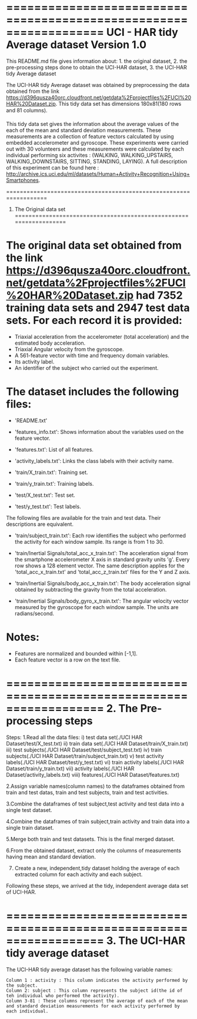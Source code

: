 ==================================================================
UCI - HAR tidy Average dataset
Version 1.0
==================================================================

This README.md file gives information about: 1. the original dataset, 
                                             2. the pre-processing steps done to obtain the UCI-HAR dataset,
                                             3. the UCI-HAR tidy Average dataset

The UCI-HAR tidy Average dataset was obtained by preprocessing the data obtained from the link https://d396qusza40orc.cloudfront.net/getdata%2Fprojectfiles%2FUCI%20HAR%20Dataset.zip.
This tidy data set has dimensions 180x81(180 rows and 81 columns).

This tidy data set gives the information about the average values of the each of the mean and standard deviation measurements.
These measurements are a collection of feature vectors calculated by using embedded accelerometer and gyroscope.
These experiments were carried out with 30 volunteers and these measurements were calculated by each individual performing six activites : (WALKING, WALKING_UPSTAIRS, WALKING_DOWNSTAIRS, SITTING, STANDING, LAYING).
A full description of this experiment can be found here : http://archive.ics.uci.edu/ml/datasets/Human+Activity+Recognition+Using+Smartphones.

==================================================================
1. The Original data set
==================================================================

The original data set obtained from the link https://d396qusza40orc.cloudfront.net/getdata%2Fprojectfiles%2FUCI%20HAR%20Dataset.zip had 7352 training data sets and 2947 test data sets.
For each record it is provided:
======================================

- Triaxial acceleration from the accelerometer (total acceleration) and the estimated body acceleration.
- Triaxial Angular velocity from the gyroscope. 
- A 561-feature vector with time and frequency domain variables. 
- Its activity label. 
- An identifier of the subject who carried out the experiment.

The dataset includes the following files:
=========================================

- 'README.txt'

- 'features_info.txt': Shows information about the variables used on the feature vector.

- 'features.txt': List of all features.

- 'activity_labels.txt': Links the class labels with their activity name.

- 'train/X_train.txt': Training set.

- 'train/y_train.txt': Training labels.

- 'test/X_test.txt': Test set.

- 'test/y_test.txt': Test labels.

The following files are available for the train and test data. Their descriptions are equivalent. 

- 'train/subject_train.txt': Each row identifies the subject who performed the activity for each window sample. Its range is from 1 to 30. 

- 'train/Inertial Signals/total_acc_x_train.txt': The acceleration signal from the smartphone accelerometer X axis in standard gravity units 'g'. Every row shows a 128 element vector. The same description applies for the 'total_acc_x_train.txt' and 'total_acc_z_train.txt' files for the Y and Z axis. 

- 'train/Inertial Signals/body_acc_x_train.txt': The body acceleration signal obtained by subtracting the gravity from the total acceleration. 

- 'train/Inertial Signals/body_gyro_x_train.txt': The angular velocity vector measured by the gyroscope for each window sample. The units are radians/second. 

Notes: 
======
- Features are normalized and bounded within [-1,1].
- Each feature vector is a row on the text file.

==================================================================
2. The Pre-processing steps
==================================================================

Steps:
1.Read all the data files:
     i) test data set(./UCI HAR Dataset/test/X_test.txt)
    ii) train data set(./UCI HAR Dataset/train/X_train.txt)
   iii) test subjects(./UCI HAR Dataset/test/subject_test.txt)
    iv) train subjects(./UCI HAR Dataset/train/subject_train.txt)
     v) test activity labels(./UCI HAR Dataset/test/y_test.txt)
    vi) train activity labels(./UCI HAR Dataset/train/y_train.txt)
   vii) activity labels(./UCI HAR Dataset/activity_labels.txt)
  viii) features(./UCI HAR Dataset/features.txt)

2.Assign variable names(column names) to the dataframes obtained from train and test datas, train and test subjects, train and test activities.

3.Combine the dataframes of test subject,test activity and test data into a single test dataset.

4.Combine the dataframes of train subject,train activity and train data into a single train dataset.

5.Merge both train and test datasets. This is the final merged dataset.

6.From the obtained dataset, extract only the columns of measurements having mean and standard deviation.

7. Create a new, independent,tidy dataset holding the average of each extracted column for each activity and each subject.

Following these steps, we arrived at the tidy, independent average data set of UCI-HAR.

==================================================================
3. The UCI-HAR tidy average dataset
==================================================================

The UCI-HAR tidy average dataset has the following variable names:

	Column 1 : activity : This column indicates the activity performed by the subject.
	Column 2: subject : This column represents the subject id(the id of teh individual who performed the activity).
	Column 3-81 : These columns represent the average of each of the mean and standard deviation measurements for each activity performed by each individual.

 


